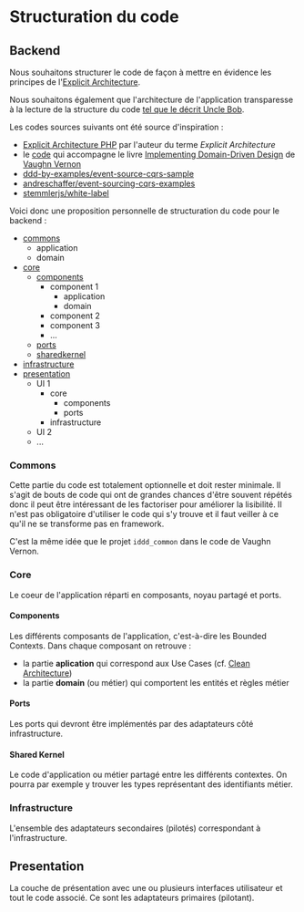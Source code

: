 # Structuration du code

## Backend

Nous souhaitons structurer le code de façon à mettre en évidence les principes
de l'[Explicit Architecture](./explicit-architecture.md).

Nous souhaitons également que l'architecture de l'application transparesse à la
lecture de la structure du code [tel que le décrit Uncle Bob](https://blog.cleancoder.com/uncle-bob/2011/09/30/Screaming-Architecture.html).

Les codes sources suivants ont été source d'inspiration :
- [Explicit Architecture PHP](https://github.com/hgraca/explicit-architecture-php)
  par l'auteur du terme *Explicit Architecture*
- le [code](https://github.com/VaughnVernon/IDDD_Samples)
  qui accompagne le livre [Implementing Domain-Driven Design](https://kalele.io/books/)
  de [Vaughn Vernon](https://vaughnvernon.com/)
- [ddd-by-examples/event-source-cqrs-sample](https://github.com/ddd-by-examples/event-source-cqrs-sample)
- [andreschaffer/event-sourcing-cqrs-examples](https://github.com/andreschaffer/event-sourcing-cqrs-examples)
- [stemmlerjs/white-label](https://github.com/stemmlerjs/white-label)

Voici donc une proposition personnelle de structuration du code pour le
backend :

- [commons](#commons)
  - application
  - domain
- [core](#core)
  - [components](#components)
    - component 1
      - application
      - domain
    - component 2
    - component 3
    - ...
  - [ports](#ports)
  - [sharedkernel](#shared-kernel)
- [infrastructure](#infrastructure)
- [presentation](#presentation)
  - UI 1
    - core
      - components
      - ports
    - infrastructure
  - UI 2
  - ...

### Commons

Cette partie du code est totalement optionnelle et doit rester minimale. Il
s'agit de bouts de code qui ont de grandes chances d'être souvent répétés donc
il peut être intéressant de les factoriser pour améliorer la lisibilité.
Il n'est pas obligatoire d'utiliser le code qui s'y trouve et il faut veiller à
ce qu'il ne se transforme pas en framework.

C'est la même idée que le projet `iddd_common` dans le code de Vaughn Vernon.

### Core

Le coeur de l'application réparti en composants, noyau partagé et ports.

#### Components

Les différents composants de l'application, c'est-à-dire les Bounded Contexts.
Dans chaque composant on retrouve :
- la partie **aplication** qui correspond aux Use Cases (cf. [Clean Architecture](https://blog.cleancoder.com/uncle-bob/2012/08/13/the-clean-architecture.html))
- la partie **domain** (ou métier) qui comportent les entités et règles métier

#### Ports

Les ports qui devront être implémentés par des adaptateurs côté infrastructure.

#### Shared Kernel

Le code d'application ou métier partagé entre les différents contextes. On
pourra par exemple y trouver les types représentant des identifiants métier.

### Infrastructure

L'ensemble des adaptateurs secondaires (pilotés) correspondant à
l'infrastructure.

## Presentation

La couche de présentation avec une ou plusieurs interfaces utilisateur et tout
le code associé. Ce sont les adaptateurs primaires (pilotant).

